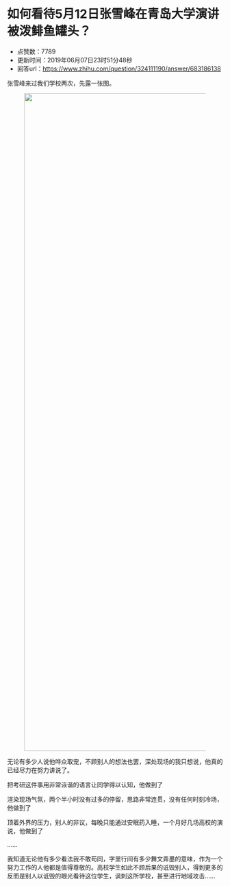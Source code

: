 # 如何看待5月12日张雪峰在青岛大学演讲被泼鲱鱼罐头？
- 点赞数：7789
- 更新时间：2019年06月07日23时51分48秒
- 回答url：https://www.zhihu.com/question/324111190/answer/683186138
<body>
 <p data-pid="HuX_yR7R">张雪峰来过我们学校两次，先露一张图。</p>
 <figure>
  <img src="https://pic1.zhimg.com/50/v2-9b8904c013210659919e99d72201ddb3_720w.jpg?source=1940ef5c" data-rawwidth="1536" data-rawheight="2048" data-original-token="v2-9b8904c013210659919e99d72201ddb3" class="origin_image zh-lightbox-thumb" width="1536" data-original="https://picx.zhimg.com/v2-9b8904c013210659919e99d72201ddb3_r.jpg?source=1940ef5c">
 </figure>
 <p data-pid="Wtm2PO19">无论有多少人说他哗众取宠，不顾别人的想法也罢，深处现场的我只想说，他真的已经尽力在努力讲说了。</p>
 <p data-pid="2GU0_3X4">把考研这件事用非常诙谐的语言让同学得以认知，他做到了</p>
 <p data-pid="b4MumkA6">渲染现场气氛，两个半小时没有过多的停留，思路非常连贯，没有任何时刻冷场，他做到了</p>
 <p data-pid="tVi8a0fq">顶着外界的压力，别人的非议，每晚只能通过安眠药入睡，一个月好几场高校的演说，他做到了</p>
 <p data-pid="QZqWVrTE">……</p>
 <p data-pid="ZfYVsqe7">我知道无论他有多少看法我不敢苟同，字里行间有多少舞文弄墨的意味，作为一个努力工作的人他都是值得尊敬的。高校学生如此不顾后果的诋毁别人，得到更多的反而是别人以诋毁的眼光看待这位学生，讽刺这所学校，甚至进行地域攻击……</p>
</body>